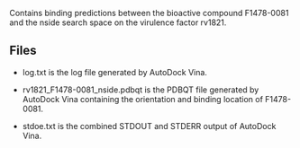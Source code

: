 Contains binding predictions between the bioactive compound F1478-0081 and the nside search space on the virulence factor rv1821.

## Files

- log.txt is the log file generated by AutoDock Vina.

- rv1821_F1478-0081_nside.pdbqt is the PDBQT file generated by AutoDock Vina containing the orientation and binding location of F1478-0081.

- stdoe.txt is the combined STDOUT and STDERR output of AutoDock Vina.

